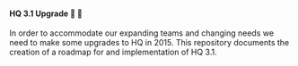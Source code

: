 #### HQ 3.1 Upgrade :office: :hammer:

In order to accommodate our expanding teams and changing needs we need to make some upgrades to HQ in 2015.  This repository documents the creation of a roadmap for and implementation of HQ 3.1.
